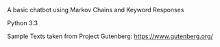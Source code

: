 A basic chatbot using Markov Chains and Keyword Responses

Python 3.3

Sample Texts taken from Project Gutenberg:
https://www.gutenberg.org/
